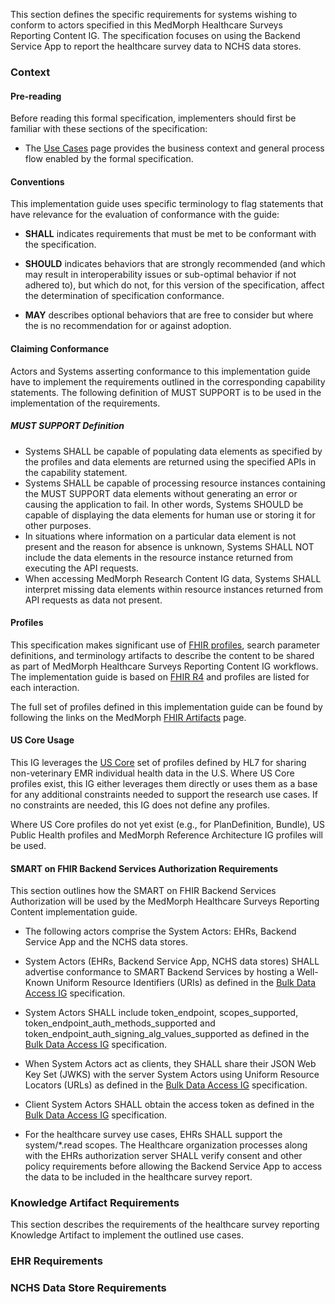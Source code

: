 This section defines the specific requirements for systems wishing to conform to actors specified in this MedMorph Healthcare Surveys Reporting Content IG.  The specification focuses on using the Backend Service App to report the healthcare survey data to NCHS data stores.

### Context

#### Pre-reading
Before reading this formal specification, implementers should first be familiar with these sections of the specification:

* The [Use Cases](usecases.html) page provides the business context and general process flow enabled by the formal specification.


#### Conventions
This implementation guide uses specific terminology to flag statements that have relevance for the evaluation of conformance with the guide:

* **SHALL** indicates requirements that must be met to be conformant with the specification.

* **SHOULD** indicates behaviors that are strongly recommended (and which may result in interoperability issues or sub-optimal behavior if not adhered to), but which do not, for this version of the specification, affect the determination of specification conformance.

* **MAY** describes optional behaviors that are free to consider but where the is no recommendation for or against adoption.


#### Claiming Conformance 

Actors and Systems asserting conformance to this implementation guide have to implement the requirements outlined in the corresponding capability statements. The following definition of MUST SUPPORT is to be used in the implementation of the requirements.

##### MUST SUPPORT Definition

* Systems SHALL be capable of populating data elements as specified by the profiles and data elements are returned using the specified APIs in the capability statement.
* Systems SHALL be capable of processing resource instances containing the MUST SUPPORT data elements without generating an error or causing the application to fail. In other words, Systems SHOULD be capable of displaying the data elements for human use or storing it for other purposes.
* In situations where information on a particular data element is not present and the reason for absence is unknown, Systems SHALL NOT include the data elements in the resource instance returned from executing the API requests.
* When accessing MedMorph Research Content IG data, Systems SHALL interpret missing data elements within resource instances returned from API requests as data not present.


#### Profiles
This specification makes significant use of [FHIR profiles]({{site.data.fhir.path}}profiling.html), search parameter definitions, and terminology artifacts to describe the content to be shared as part of MedMorph Healthcare Surveys Reporting Content IG workflows. The implementation guide is based on [FHIR R4]({{site.data.fhir.path}}) and profiles are listed for each interaction.

The full set of profiles defined in this implementation guide can be found by following the links on the MedMorph [FHIR Artifacts](artifacts.html) page.


#### US Core Usage

This IG leverages the [US Core](http://hl7.org/fhir/us/core) set of profiles defined by HL7 for sharing non-veterinary EMR individual health data in the U.S.  Where US Core profiles exist, this IG either leverages them directly or uses them as a base for any additional constraints needed to support the research use cases.  If no constraints are needed, this IG does not define any profiles.

Where US Core profiles do not yet exist (e.g., for PlanDefinition, Bundle), US Public Health profiles and MedMorph Reference Architecture IG profiles will be used. 


#### SMART on FHIR Backend Services Authorization Requirements

This section outlines how the SMART on FHIR Backend Services Authorization will be used by the MedMorph Healthcare Surveys Reporting Content implementation guide. 

* The following actors comprise the System Actors: EHRs, Backend Service App and the NCHS data stores. 

* System Actors (EHRs, Backend Service App, NCHS data stores) SHALL advertise conformance to SMART Backend Services by hosting a Well-Known Uniform Resource Identifiers (URIs) as defined in the [Bulk Data Access IG](http://hl7.org/fhir/uv/bulkdata/export/index.html) specification.

* System Actors SHALL include token_endpoint, scopes_supported, token_endpoint_auth_methods_supported and token_endpoint_auth_signing_alg_values_supported as defined in the [Bulk Data Access IG](http://hl7.org/fhir/uv/bulkdata/export/index.html) specification.

* When System Actors act as clients, they SHALL share their JSON Web Key Set (JWKS) with the server System Actors using Uniform Resource Locators (URLs) as defined in the [Bulk Data Access IG](http://hl7.org/fhir/uv/bulkdata/export/index.html) specification.

* Client System Actors SHALL obtain the access token as defined in the [Bulk Data Access IG](http://hl7.org/fhir/uv/bulkdata/export/index.html) specification.

* For the healthcare survey use cases, EHRs SHALL support the system/*.read scopes. The Healthcare organization processes along with the EHRs authorization server SHALL verify consent and other policy requirements before allowing the Backend Service App to access the data to be included in the healthcare survey report. 
 

### Knowledge Artifact Requirements 

This section describes the requirements of the healthcare survey reporting Knowledge Artifact to implement the outlined use cases.


 

### EHR Requirements 




### NCHS Data Store Requirements 





